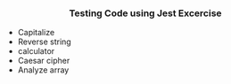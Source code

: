 <h3 align="center">Testing Code using Jest Excercise</h3>

<!-- ABOUT THE PROJECT -->
<ul>
    <li>Capitalize</li>
    <li>Reverse string</li>
    <li>calculator</li>
    <li>Caesar cipher</li>
    <li>Analyze array</li>
</ul>
